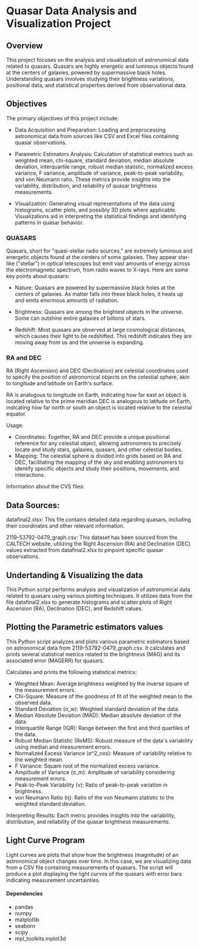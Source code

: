 # Quasar Data Analysis and Visualization Project

## Overview
This project focuses on the analysis and visualization of astronomical data related to quasars. Quasars are highly energetic and luminous objects found at the centers of galaxies, powered by supermassive black holes. Understanding quasars involves studying their brightness variations, positional data, and statistical properties derived from observational data.

## Objectives
The primary objectives of this project include:

* Data Acquisition and Preparation:
Loading and preprocessing astronomical data from sources like CSV and Excel files containing quasar observations.

* Parametric Estimators Analysis:
Calculation of statistical metrics such as weighted mean, chi-square, standard deviation, median absolute deviation, interquartile range, robust median statistic, normalized excess variance, F variance, amplitude of variance, peak-to-peak variability, and von Neumann ratio. These metrics provide insights into the variability, distribution, and reliability of quasar brightness measurements.

* Visualization:
Generating visual representations of the data using histograms, scatter plots, and possibly 3D plots where applicable. Visualizations aid in interpreting the statistical findings and identifying patterns in quasar behavior.

### QUASARS

Quasars, short for "quasi-stellar radio sources," are extremely luminous and energetic objects found at the centers of some galaxies. They appear star-like ("stellar") in optical telescopes but emit vast amounts of energy across the electromagnetic spectrum, from radio waves to X-rays. Here are some key points about quasars:

* Nature: Quasars are powered by supermassive black holes at the centers of galaxies. As matter falls into these black holes, it heats up and emits enormous amounts of radiation.

* Brightness: Quasars are among the brightest objects in the universe. Some can outshine entire galaxies of billions of stars.

* Redshift: Most quasars are observed at large cosmological distances, which causes their light to be redshifted. This redshift indicates they are moving away from us and the universe is expanding.

### RA and DEC

RA (Right Ascension) and DEC (Declination) are celestial coordinates used to specify the position of astronomical objects on the celestial sphere, akin to longitude and latitude on Earth's surface.

RA is analogous to longitude on Earth, indicating how far east an object is located relative to the prime meridian
DEC is analogous to latitude on Earth, indicating how far north or south an object is located relative to the celestial equator.

Usage:

* Coordinates: Together, RA and DEC provide a unique positional reference for any celestial object, allowing astronomers to precisely locate and study stars, galaxies, quasars, and other celestial bodies.
* Mapping: The celestial sphere is divided into grids based on RA and DEC, facilitating the mapping of the sky and enabling astronomers to identify specific objects and study their positions, movements, and interactions.

Information about the CVS files:

## Data Sources:

datafinal2.xlsx: This file contains detailed data regarding quasars, including their coordinates and other relevant information.

2119-53792-0479_graph.csv: This dataset has been sourced from the CALTECH website, utilizing the Right Ascension (RA) and Declination (DEC) values extracted from datafinal2.xlsx to pinpoint specific quasar observations.

## Undertanding & Visualizing the data
This Python script performs analysis and visualization of astronomical data related to quasars using various plotting techniques. It utilizes data from the file datafinal2.xlsx to generate histograms and scatter plots of Right Ascension (RA), Declination (DEC), and Redshift values.

## Plotting the Parametric estimators values
This Python script analyzes and plots various parametric estimators based on astronomical data from 2119-53792-0479_graph.csv. It calculates and prints several statistical metrics related to the brightness (MAG) and its associated error (MAGERR) for quasars.

Calculates and prints the following statistical metrics:

* Weighted Mean: Average brightness weighted by the inverse square of the measurement errors.
* Chi-Square: Measure of the goodness of fit of the weighted mean to the observed data.
* Standard Deviation (σ_w): Weighted standard deviation of the data.
* Median Absolute Deviation (MAD): Median absolute deviation of the data.
* Interquartile Range (IQR): Range between the first and third quartiles of the data.
* Robust Median Statistic (RoMS): Robust measure of the data's variability using median and measurement errors.
* Normalized Excess Variance (σ^2_nxs): Measure of variability relative to the weighted mean.
* F Variance: Square root of the normalized excess variance.
* Amplitude of Variance (σ_m): Amplitude of variability considering measurement errors.
* Peak-to-Peak Variability (v): Ratio of peak-to-peak variation in brightness.
* von Neumann Ratio (η): Ratio of the von Neumann statistic to the weighted standard deviation.

Interpreting Results:
Each metric provides insights into the variability, distribution, and reliability of the quasar brightness measurements.

## Light Curve Program 
Light curves are plots that show how the brightness (magnitude) of an astronomical object changes over time. In this case, we are visualizing data from a CSV file containing measurements of quasars. The script will produce a plot displaying the light curves of the quasars with error bars indicating measurement uncertainties.

#### Dependencies
- pandas
- numpy
- matplotlib
- seaborn
- scipy
- mpl_toolkits.mplot3d
